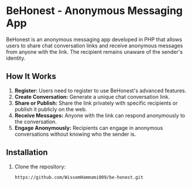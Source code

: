 # BeHonest - Anonymous Messaging App

BeHonest is an anonymous messaging app developed in PHP that allows users to share chat conversation links and receive anonymous messages from anyone with the link. The recipient remains unaware of the sender's identity.

## How It Works

1. **Register:** Users need to register to use BeHonest's advanced features.
2. **Create Conversation:** Generate a unique chat conversation link.
3. **Share or Publish:** Share the link privately with specific recipients or publish it publicly on the web.
4. **Receive Messages:** Anyone with the link can respond anonymously to the conversation.
5. **Engage Anonymously:** Recipients can engage in anonymous conversations without knowing who the sender is.

## Installation

1. Clone the repository:

   ```bash
   https://github.com/WissemHammami009/be-honest.git
